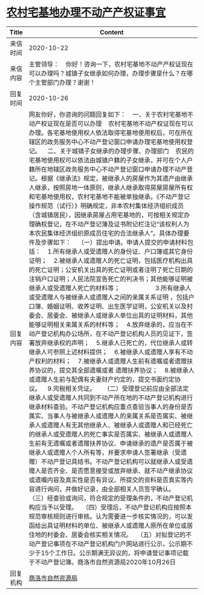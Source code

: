 # <a href="http://www.shangluo.gov.cn/zmhd/ldxxxx.jsp?urltype=leadermail.LeaderMailContentUrl&wbtreeid=1112&leadermailid=6550">农村宅基地办理不动产产权证事宜</a>
|Title|Content|
|:---:|---|
|来信时间|2020-10-22|
|来信内容|主管领导：    你好！咨询一下，农村宅基地不动产产权证现在可以办理吗？城镇子女继承如何办理，办理步骤是什么？在哪个主管部门办理？谢谢！|
|回复时间|2020-10-26|
|回复内容|网友你好，你咨询的问题回复如下：    一、关于农村宅基地不动产权证现在是否可以办理    农村宅基地不动产权证现在可以办理。各宅基地使用权人依法取得宅基地使用权后，可在所在辖区的政务服务中心不动产登记窗口申请办理宅基地使用权登记。    二、关于城镇子女继承的办理步骤、办理部门    农民的宅基地使用权可以依法由城镇户籍的子女继承，并可在个人户籍所在地辖区政务服务中心不动产登记窗口申请办理不动产登记。根据《继承法》规定，被继承人的房屋作为其遗产由继承人继承，按照房地一体原则，继承人继承取得房屋房屋所有权和宅基地使用权，农村宅基地不能被单独继承。《不动产登记操作规范（试行）》明确规定，非本农村集体经济组织成员（含城镇居民），因继承房屋占用宅基地的，可按相关规定办理确权登记，在不动产登记簿及证书附记栏注记“该权利人为本农民集体经济组织原成员住宅的合法继承人”。具体办理要件及步骤如下：    （一）提出申请。申请人提交的申请材料包括：    1.所有继承人或受遗赠人的身份证、户口簿或其它身份证明；    2.被继承人或遗赠人的死亡证明，包括医疗机构出具的死亡证明；公安机关出具的死亡证明或者注明了死亡日期的注销户口证明；人民法院宣告死亡的判决书；其他能够证明被继承人或受遗赠人死亡的材料等；           　       3.所有继承人或受遗赠人与被继承人或遗赠人之间的亲属关系证明 ，包括户口簿、婚姻证明、收养证明、出生医学证明，公安机关以及村委会、居委会、被继承人或继承人单位出具的证明材料，其他能够证明相关亲属关系的材料等；    4.放弃继承的，应当在不动产登记机构办公场所，在不动产登记机构人员的见证下，签署放弃继承权的声明；    5.继承人已死亡的，代位继承人或转继承人可参照上述材料提供；    6.被继承人或遗赠人享有不动产权利的材料；    7.被继承人或遗赠人生前有遗嘱或者遗赠扶养协议的，提交其全部遗嘱或者 遗赠扶养协议；    8.被继承人或遗赠人生前与配偶有夫妻财产约定的，提交书面约定协议。    9.完税相关凭证。     （二）受理登记前应由全部法定继承人或受遗赠人共同到不动产所在地的不动产登记机构进行继承材料查验。不动产登记机构应重点查验当事人的身份是否属实、当事人与被继承人或遗赠人的亲属关系是否属实、被继承人或遗赠人有无其他继承人、被继承人或遗赠人和已经死亡的继承人或受遗赠人的死亡事实是否属实、被继承人或遗赠人生前有无遗嘱或者遗赠扶养协议、申请继承的遗产是否属于被继承人或遗赠人个人所有等，并要求申请人签署继承（受遗赠）不动产登记具结书。不动产登记机构可以就继承人或受遗赠人是否齐全、是否愿意接受或放弃继承、就不动产继承协议或遗嘱内容及真实性是否有异议、所提交的资料是否真实等内容进行询问，并做好记录，由全部相关人员签字确认。   （三）经查验或询问，符合规定的受理条件的，不动产登记机构应当予以受理。   （四）受理后，不动产登记机构应按照本规范审核规则进行审核。认为需要进一步核实情况的，可以发函给出具证明材料的单位、被继承人或遗赠人原所在单位或居住地的村委会、居委会核实相关情况。   （五）对拟登记的不动产登记事项在不动产登记机构门户网站进行公示，公示期不少于15个工作日。公示期满无异议的，将申请登记事项记载于不动产登记簿。商洛市自然资源局2020年10月26日|
|回复机构|<a href="../../categories/agencies/商洛市自然资源局.md">商洛市自然资源局</a>|
